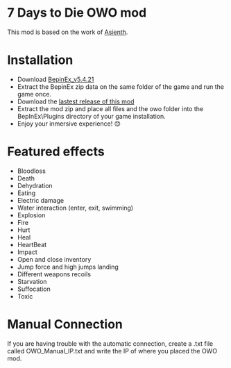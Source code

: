 # 7 Days to Die OWO mod
This mod is based on the work of [Asienth](https://github.com/Astienth/7Days_bHaptics).

# Installation
- Download [BepinEx_v5.4.21]( https://github.com/BepInEx/BepInEx/releases/tag/v5.4.21)
- Extract the BepinEx zip data on the same folder of the game and run the game once.
- Download the [lastest release of this mod](https://github.com/OWODevelopers/OWO_7Days/releases/latest)
- Extract the mod zip and place all files and the owo folder into the BepInEx\Plugins directory of your game installation.
- Enjoy your inmersive experience! 😊

# Featured effects
- Bloodloss
- Death
- Dehydration
- Eating
- Electric damage
- Water interaction (enter, exit, swimming)
- Explosion
- Fire
- Hurt
- Heal
- HeartBeat
- Impact
- Open and close inventory
- Jump force and high jumps landing
- Different weapons recoils
- Starvation
- Suffocation
- Toxic

# Manual Connection
If you are having trouble with the automatic connection, create a .txt file called OWO_Manual_IP.txt and write the IP of where you placed the OWO mod.
